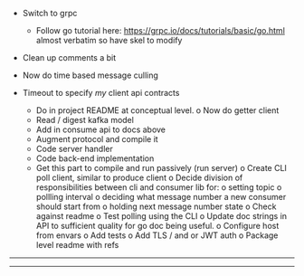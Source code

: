 *  Switch to grpc
    *  Follow go tutorial here: https://grpc.io/docs/tutorials/basic/go.html
        almost verbatim so have skel to modify

*  Clean up comments a bit
*  Now do time based message culling
*  Timeout to specify *my* client api contracts
    * Do in project README at conceptual level.
o  Now do getter client
    *  Read / digest kafka model
    *  Add in consume api to docs above
    *  Augment protocol and compile it
    *  Code server handler
    *  Code back-end implementation
    *  Get this part to compile and run passively (run server)
    o  Create CLI poll client, similar to produce client
        o  Decide division of responsibilities between cli and consumer lib for:
            o  setting topic
            o  pollling interval
            o  deciding what message number a new consumer should start from
            o  holding next message number state
        o  Check against readme
    o  Test polling using the CLI
o  Update doc strings in API to sufficient quality for go doc being useful.
o  Configure host from envars
o  Add tests
o  Add TLS / and or JWT auth
o  Package level readme with refs

----------------------------------------------------------------
----------------------------------------------------------------